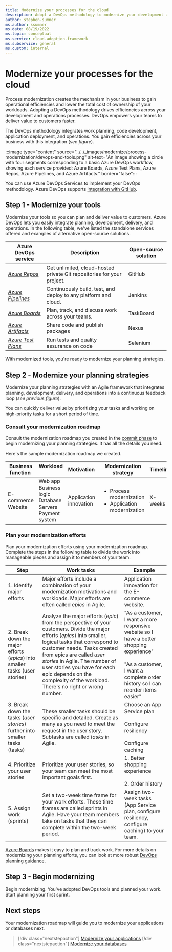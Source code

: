 ```yaml
---
title: Modernize your processes for the cloud
description: Adopt a DevOps methodology to modernize your development and operations. Process modernization is essential to lowering the total cost of ownership of your workloads.
author: stephen-sumner
ms.author: ssumner
ms.date: 08/19/2022
ms.topic: conceptual
ms.service: cloud-adoption-framework
ms.subservice: general
ms.custom: internal
---
```


# Modernize your processes for the cloud

Process modernization creates the mechanism in your business to gain operational efficiencies and lower the total cost of ownership of your workloads. Adopting a DevOps methodology drives efficiencies across your development and operations processes. DevOps empowers your teams to deliver value to customers faster.

The DevOps methodology integrates work planning, code development, application deployment, and operations. You gain efficiencies across your business with this integration (*see figure*).

:::image type="content" source="../../_images/modernize/process-modernization/devops-and-tools.png" alt-text="An image showing a circle with four segments corresponding to a basic Azure DevOps workflow, showing each service provided: Azure Boards, Azure Test Plans, Azure Repos, Azure Pipelines, and Azure Artifacts." border="false":::

You can use Azure DevOps Services to implement your DevOps methodology. Azure DevOps supports [integration with GitHub](/azure/devops/user-guide/what-is-azure-devops).

<!---
Need to add Azure DevOps to image, not just DevOps.
-->

## Step 1 - Modernize your tools

Modernize your tools so you can plan and deliver value to customers. Azure DevOps lets you easily integrate planning, development, delivery, and operations. In the following table, we've listed the standalone services offered and examples of alternative open-source solutions.

| Azure DevOps  service | Description |  Open-source solution
| --- | --- | --- |
| *[Azure Repos](/azure/devops/repos/get-started/what-is-repos)* | Get unlimited, cloud-hosted private Git repositories for your project. | GitHub
| *[Azure Pipelines](/azure/devops/pipelines/get-started/what-is-azure-pipelines)* | Continuously build, test, and deploy to any platform and cloud. | Jenkins
| *[Azure Boards](/azure/devops/boards/get-started/what-is-azure-boards)* | Plan, track, and discuss work across your teams. | TaskBoard |
| *[Azure Artifacts](/azure/devops/artifacts/artifacts-overview)* | Share code and publish packages | Nexus |
| *[Azure Test Plans](/azure/devops/test/overview)* | Run tests and quality assurance on code | Selenium |

With modernized tools, you're ready to modernize your planning strategies.

## Step 2 - Modernize your planning strategies

Modernize your planning strategies with an Agile framework that integrates planning, development, delivery, and operations into a continuous feedback loop (*see previous figure*).

You can quickly deliver value by prioritizing your tasks and working on high-priority tasks for a short period of time.

### Consult your modernization roadmap

Consult the modernization roadmap you created in the [commit phase](../business-alignment/envision-cloud-modernization.md#step-1---identify-your-modernization-motivations) to begin modernizing your planning strategies. It has all the details you need.

Here's the sample modernization roadmap we created.

|Business function<span title="Business Function">&nbsp;</span> |Workload <span title="Supporting IT Assets">&nbsp;</span> |Motivation<span title="Motivation">&nbsp;</span> |Modernization strategy|Timeline|
| --- | --- | --- | --- | --- |
|E-commerce<br>Website| Web app<br>Business logic<br>Database<br>Servers<br>Payment system|Application innovation |<ul><li>Process modernization</li><li>Application modernization</li></ul>| X-weeks|

### Plan your modernization efforts

Plan your modernization efforts using your modernization roadmap. Complete the steps in the following table to divide the work into manageable pieces and assign it to members of your team.

| Step | Work tasks | Example |
| --- | --- | --- |
| 1. Identify major efforts | Major efforts include a combination of your modernization motivations and workloads. Major efforts are often called *epics* in Agile. | Application innovation for the E-commerce website. |
| 2. Break down the major efforts (*epics*) into smaller tasks (user stories) |Analyze the major efforts (*epic*) from the perspective of your customers. Divide the major efforts (*epics*) into smaller, logical tasks that correspond to customer needs. Tasks created from epics are called *user stories* in Agile. The number of user stories you have for each epic depends on the complexity of the workload. There's no right or wrong number. | "As a customer, I want a more responsive website so I have a better shopping experience" <br><br> "As a customer, I want a complete order history so I can reorder items easier"|
| 3. Break down the tasks (*user stories*) further into smaller tasks (tasks)| These smaller tasks should be specific and detailed. Create as many as you need to meet the request in the user story. Subtasks are called *tasks* in Agile. | Choose an App Service plan<br><br>Configure resiliency<br><br>Configure caching
| 4. Prioritize your user stories | Prioritize your user stories, so your team can meet the most important goals first. | 1. Better shopping experience <br><br> 2. Order history
| 5. Assign work (sprints) | Set a two-week time frame for your work efforts. These time frames are called sprints in Agile. Have your team members take on tasks that they can complete within the two-week period. | Assign two-week tasks (App Service plan, configure resiliency, configure caching) to your team.

[Azure Boards](/azure/devops/boards/get-started/plan-track-work) makes it easy to plan and track work. For more details on modernizing your planning efforts, you can look at more robust [DevOps planning guidance](/azure/devops/plan/planning-efficient-workloads-with-devops).

## Step 3 - Begin modernizing

Begin modernizing. You've adopted DevOps tools and planned your work. Start planning your first sprint.

## Next steps

Your modernization roadmap will guide you to modernize your applications or databases next.

>[!div class="nextstepaction"]
> [Modernize your applications](../../modernize/modernize-strategies/application-modernization.md)
>[!div class="nextstepaction"]
> [Modernize your databases](../../modernize/modernize-strategies/database-modernization.md)
